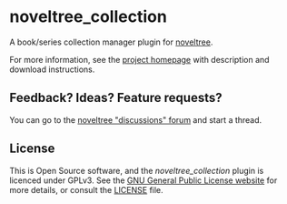 # noveltree_collection

A book/series collection manager plugin for [noveltree](https://peter88213.github.io/noveltree).

For more information, see the [project homepage](https://peter88213.github.io/noveltree_collection) with description and download instructions.

## Feedback? Ideas? Feature requests?

You can go to the [noveltree "discussions" forum](https://github.com/peter88213/noveltree/discussions) and start a thread.

## License

This is Open Source software, and the *noveltree_collection* plugin is licenced under GPLv3. See the
[GNU General Public License website](https://www.gnu.org/licenses/gpl-3.0.en.html) for more
details, or consult the [LICENSE](https://github.com/peter88213/noveltree_collection/blob/main/LICENSE) file.

